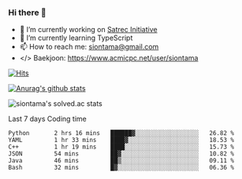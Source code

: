 ### Hi there 👋

- 🔭 I’m currently working on [Satrec Initiative](https://www.satreci.com/)
- 🌱 I’m currently learning TypeScript
- 📫 How to reach me: siontama@gmail.com
- </> Baekjoon: https://www.acmicpc.net/user/siontama

[![Hits](https://hits.seeyoufarm.com/api/count/incr/badge.svg?url=https%3A%2F%2Fgithub.com%2FYaminyam&count_bg=%2379C83D&title_bg=%23555555&icon=&icon_color=%23E7E7E7&title=hits&edge_flat=false)](https://hits.seeyoufarm.com)

[![Anurag's github stats](https://github-readme-stats.vercel.app/api?username=Yaminyam)](https://github.com/anuraghazra/github-readme-stats)

![siontama's solved.ac stats](https://github-readme-solvedac.hyp3rflow.vercel.app/api/?handle=siontama)

Last 7 days Coding time
<!--START_SECTION:waka-->

```text
Python       2 hrs 16 mins   ██████▓░░░░░░░░░░░░░░░░░░   26.82 %
YAML         1 hr 33 mins    ████▓░░░░░░░░░░░░░░░░░░░░   18.53 %
C++          1 hr 19 mins    ████░░░░░░░░░░░░░░░░░░░░░   15.73 %
JSON         54 mins         ██▓░░░░░░░░░░░░░░░░░░░░░░   10.82 %
Java         46 mins         ██▒░░░░░░░░░░░░░░░░░░░░░░   09.11 %
Bash         32 mins         █▓░░░░░░░░░░░░░░░░░░░░░░░   06.36 %
```

<!--END_SECTION:waka-->

<!--
**Yaminyam/Yaminyam** is a ✨ _special_ ✨ repository because its `README.md` (this file) appears on your GitHub profile.

Here are some ideas to get you started:

- 🔭 I’m currently working on ...
- 🌱 I’m currently learning ...
- 👯 I’m looking to collaborate on ...
- 🤔 I’m looking for help with ...
- 💬 Ask me about ...
- 📫 How to reach me: ...
- 😄 Pronouns: ...
- ⚡ Fun fact: ...
-->
